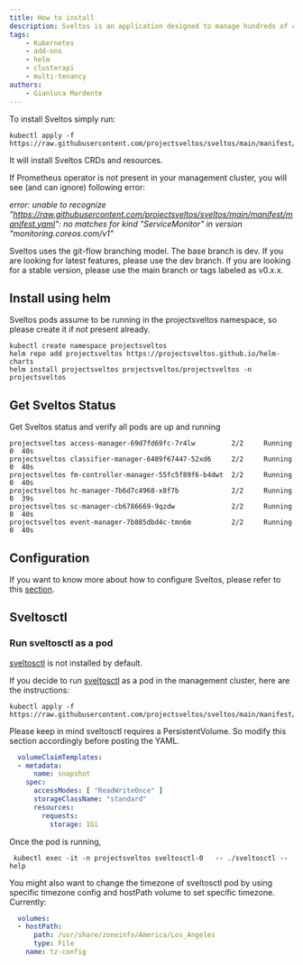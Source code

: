 ```yaml
---
title: How to install
description: Sveltos is an application designed to manage hundreds of clusters by providing declarative cluster APIs. Learn here how to install Sveltos.
tags:
    - Kubernetes
    - add-ons
    - helm
    - clusterapi
    - multi-tenancy
authors:
    - Gianluca Mardente
---
```

To install Sveltos simply run:

```
kubectl apply -f https://raw.githubusercontent.com/projectsveltos/sveltos/main/manifest/manifest.yaml
```

It will install Sveltos CRDs and resources.

If Prometheus operator is not present in your management cluster, you will see (and can ignore) following error:

*error: unable to recognize "https://raw.githubusercontent.com/projectsveltos/sveltos/main/manifest/manifest.yaml": no matches for kind "ServiceMonitor" in version "monitoring.coreos.com/v1"*

Sveltos uses the git-flow branching model. The base branch is dev. If you are looking for latest features, please use the dev branch. If you are looking for a stable version, please use the main branch or tags labeled as v0.x.x.

## Install using helm

Sveltos pods assume to be running in the projectsveltos namespace, so please create it if not present already.

```
kubectl create namespace projectsveltos
helm repo add projectsveltos https://projectsveltos.github.io/helm-charts
helm install projectsveltos projectsveltos/projectsveltos -n projectsveltos
```

## Get Sveltos Status​

Get Sveltos status and verify all pods are up and running

```
projectsveltos access-manager-69d7fd69fc-7r4lw         2/2     Running   0  40s
projectsveltos classifier-manager-6489f67447-52xd6     2/2     Running   0  40s
projectsveltos fm-controller-manager-55fc5f89f6-b4dwt  2/2     Running   0  40s
projectsveltos hc-manager-7b6d7c4968-x8f7b             2/2     Running   0  39s
projectsveltos sc-manager-cb6786669-9qzdw              2/2     Running   0  40s
projectsveltos event-manager-7b885dbd4c-tmn6m          2/2     Running   0  40s
```

## Configuration

If you want to know more about how to configure Sveltos, please refer to this [section](configuration.md).

## Sveltosctl

### Run sveltosctl as a pod
[sveltosctl](https://github.com/projectsveltos/sveltosctl "Sveltos CLI") is not installed by default. 

If you decide to run [sveltosctl](https://github.com/projectsveltos/sveltosctl "Sveltos CLI") as a pod in the management cluster, here are the instructions:

```
kubectl apply -f https://raw.githubusercontent.com/projectsveltos/sveltos/main/manifest/sveltosctl_manifest.yaml
```

Please keep in mind sveltosctl requires a PersistentVolume. So modify this section accordingly before posting the YAML.

```yaml
  volumeClaimTemplates:
  - metadata:
      name: snapshot
    spec:
      accessModes: [ "ReadWriteOnce" ]
      storageClassName: "standard"
      resources:
        requests:
          storage: 1Gi
```

Once the pod is running,
```
 kubectl exec -it -n projectsveltos sveltosctl-0   -- ./sveltosctl --help
```

You might also want to change the timezone of sveltosctl pod by using specific timezone config and hostPath volume to set specific timezone. Currently:

```yaml
  volumes:
  - hostPath:
      path: /usr/share/zoneinfo/America/Los_Angeles
      type: File
    name: tz-config
```

